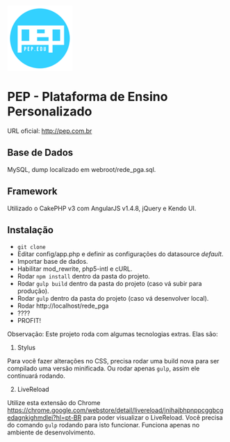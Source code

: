 <img src="https://raw.githubusercontent.com/dabwax/pep/master/webroot/img/logo_monster.png" width="150" />

# PEP - Plataforma de Ensino Personalizado

URL oficial: http://pep.com.br

## Base de Dados

MySQL, dump localizado em webroot/rede_pga.sql.

## Framework

Utilizado o CakePHP v3 com AngularJS v1.4.8, jQuery e Kendo UI.

## Instalação
* `git clone`
* Editar config/app.php e definir as configurações do datasource *default*.
* Importar base de dados.
* Habilitar mod_rewrite, php5-intl e cURL.
* Rodar `npm install` dentro da pasta do projeto.
* Rodar `gulp build` dentro da pasta do projeto (caso vá subir para produção).
* Rodar `gulp` dentro da pasta do projeto (caso vá desenvolver local).
* Rodar http://localhost/rede_pga
* ????
* PROFIT!

Observação: Este projeto roda com algumas tecnologias extras. Elas são:

1) Stylus

Para você fazer alterações no CSS, precisa rodar uma build nova para ser compilado uma versão minificada. Ou rodar apenas `gulp`, assim ele continuará rodando.

2) LiveReload

Utilize esta extensão do Chrome https://chrome.google.com/webstore/detail/livereload/jnihajbhpnppcggbcgedagnkighmdlei?hl=pt-BR para poder visualizar o LiveReload. Você precisa do comando `gulp` rodando para isto funcionar. Funciona apenas no ambiente de desenvolvimento.